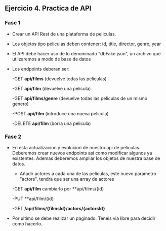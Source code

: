 ## Ejercicio 4. Practica de API

### Fase 1

- Crear un API Rest de una plataforma de peliculas.
- Los objetos tipo peliculas deben contener: id, title, director, genre, year

- El API debe hacer uso de lo denominado "dbFake.json", un archivo que utlizaremos a modo de base de datos 
- Los endpoints deberan ser:
    
    -GET **api/films** (devuelve todas las peliculas)
    
    -GET **api/film** (devuelve una pelicula)
    
    -GET **api/films/genre** (devuelve todas las peliculas de un mismo genero)
    
    -POST **api/film** (introduce una nueva pelicula)
    
    -DELETE **api/film** (borra una pelicula)
    
    
### Fase 2

- En esta actualizacion y evolucion de nuestro api de peliculas. Deberemos crear nuevos endpoints asi como modificar algunos ya existentes. Ademas deberemos ampliar los objetos de nuestra base de datos.

    - Añadir actores a cada una de las peliculas, este nuevo parametro "actors", tendra que ser una array de actores
    
    -GET **api/film** cambiarlo por **api/films/{id}
    
    -PUT **api/film/{id}
    
    -GET **/api/films/{filmsId}/actors/{actorsId}**
    
- Por ultimo se debe realizar un paginado. Teneis via libre para decidir como hacerlo.
    
